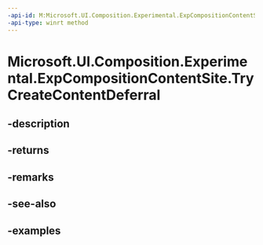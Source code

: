 ```yaml
---
-api-id: M:Microsoft.UI.Composition.Experimental.ExpCompositionContentSite.TryCreateContentDeferral
-api-type: winrt method
---
```


# Microsoft.UI.Composition.Experimental.ExpCompositionContentSite.TryCreateContentDeferral

<!--
public Microsoft.UI.Composition.CompositionNotificationDeferral TryCreateContentDeferral ();
-->


## -description

## -returns

## -remarks

## -see-also

## -examples


